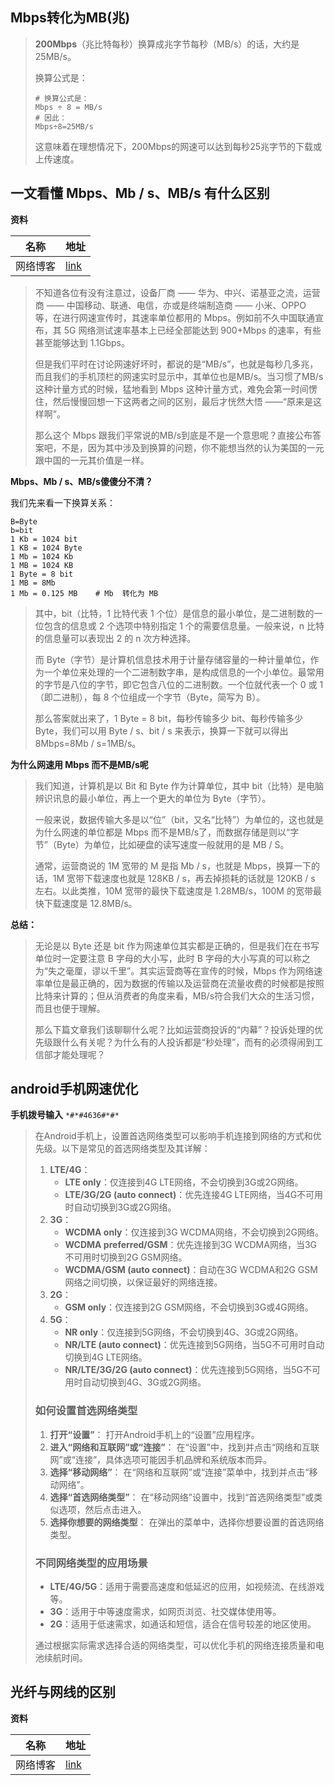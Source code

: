 ##  Mbps转化为MB(兆)

> **200Mbps**（兆比特每秒）换算成兆字节每秒（MB/s）的话，大约是25MB/s。
>
> 换算公式是： 
>
> ```shell
> # 换算公式是：
> Mbps ÷ 8 = MB/s
> # 因此：
> Mbps÷8=25MB/s
> ```
>
> 这意味着在理想情况下，200Mbps的网速可以达到每秒25兆字节的下载或上传速度。





## 一文看懂 Mbps、Mb / s、MB/s 有什么区别

**资料**

| 名称     | 地址                                         |
| -------- | -------------------------------------------- |
| 网络博客 | [link](https://www.ithome.com/0/437/491.htm) |

> 不知道各位有没有注意过，设备厂商 —— 华为、中兴、诺基亚之流，运营商 —— 中国移动、联通、电信，亦或是终端制造商 —— 小米、OPPO 等，在进行网速宣传时，其速率单位都用的 Mbps。例如前不久中国联通宣布，其 5G 网络测试速率基本上已经全部能达到 900+Mbps 的速率，有些甚至能够达到 1.1Gbps。
>
> 但是我们平时在讨论网速好坏时，都说的是“MB/s”，也就是每秒几多兆，而且我们的手机顶栏的网速实时显示中，其单位也是MB/s。当习惯了MB/s这种计量方式的时候，猛地看到 Mbps 这种计量方式，难免会第一时间愣住，然后慢慢回想一下这两者之间的区别，最后才恍然大悟 ——“原来是这样啊”。
>
> 
>
> 那么这个 Mbps 跟我们平常说的MB/s到底是不是一个意思呢？直接公布答案吧，不是，因为其中涉及到换算的问题，你不能想当然的认为美国的一元跟中国的一元其价值是一样。

**Mbps、Mb / s、MB/s傻傻分不清？**

我们先来看一下换算关系：

```shell
B=Byte
b=bit
1 Kb = 1024 bit
1 KB = 1024 Byte
1 Mb = 1024 Kb
1 MB = 1024 KB
1 Byte = 8 bit
1 MB = 8Mb
1 Mb = 0.125 MB    # Mb  转化为 MB
```

> 其中，bit（比特，1 比特代表 1 个位）是信息的最小单位，是二进制数的一位包含的信息或 2 个选项中特别指定 1 个的需要信息量。一般来说，n 比特的信息量可以表现出 2 的 n 次方种选择。
>
> 而 Byte（字节）是计算机信息技术用于计量存储容量的一种计量单位，作为一个单位来处理的一个二进制数字串，是构成信息的一个小单位。最常用的字节是八位的字节，即它包含八位的二进制数。一个位就代表一个 0 或 1（即二进制），每 8 个位组成一个字节（Byte，简写为 B）。
>
> 那么答案就出来了，1 Byte = 8 bit，每秒传输多少 bit、每秒传输多少 Byte，我们可以用 Byte / s、bit / s 来表示，换算一下就可以得出 8Mbps=8Mb / s=1MB/s。

**为什么网速用 Mbps 而不是MB/s呢**

> 我们知道，计算机是以 Bit 和 Byte 作为计算单位，其中 bit（比特）是电脑辨识讯息的最小单位，再上一个更大的单位为 Byte（字节）。
>
> 一般来说，数据传输大多是以“位”（bit，又名“比特”）为单位的，这也就是为什么网速的单位都是 Mbps 而不是MB/s了，而数据存储是则以“字节”（Byte）为单位，比如硬盘的读写速度一般就用的是 MB / S。
>
> 通常，运营商说的 1M 宽带的 M 是指 Mb / s，也就是 Mbps，换算一下的话，1M 宽带下载速度也就是 128KB / s，再去掉损耗的话就是 120KB / s 左右。以此类推，10M 宽带的最快下载速度是 1.28MB/s，100M 的宽带最快下载速度是 12.8MB/s。

**总结：**

> 无论是以 Byte 还是 bit 作为网速单位其实都是正确的，但是我们在在书写单位时一定要注意 B 字母的大小写，此时 B 字母的大小写真的可以称之为“失之毫厘，谬以千里”。其实运营商等在宣传的时候，Mbps 作为网络速率单位是最正确的，因为数据的传输以及运营商在流量收费的时候都是按照比特来计算的；但从消费者的角度来看，MB/s符合我们大众的生活习惯，而且也便于理解。
>
> 那么下篇文章我们该聊聊什么呢？比如运营商投诉的“内幕”？投诉处理的优先级跟什么有关呢？为什么有的人投诉都是“秒处理”，而有的必须得闹到工信部才能处理呢？





## android手机网速优化

**手机拨号输入** `*#*#4636#*#*`

> 在Android手机上，设置首选网络类型可以影响手机连接到网络的方式和优先级。以下是常见的首选网络类型及其详解：
>
> 1. **LTE/4G**：
>    - **LTE only**：仅连接到4G LTE网络，不会切换到3G或2G网络。
>    - **LTE/3G/2G (auto connect)**：优先连接4G LTE网络，当4G不可用时自动切换到3G或2G网络。
> 2. **3G**：
>    - **WCDMA only**：仅连接到3G WCDMA网络，不会切换到2G网络。
>    - **WCDMA preferred/GSM**：优先连接到3G WCDMA网络，当3G不可用时切换到2G GSM网络。
>    - **WCDMA/GSM (auto connect)**：自动在3G WCDMA和2G GSM网络之间切换，以保证最好的网络连接。
> 3. **2G**：
>    - **GSM only**：仅连接到2G GSM网络，不会切换到3G或4G网络。
> 4. **5G**：
>    - **NR only**：仅连接到5G网络，不会切换到4G、3G或2G网络。
>    - **NR/LTE (auto connect)**：优先连接到5G网络，当5G不可用时自动切换到4G LTE网络。
>    - **NR/LTE/3G/2G (auto connect)**：优先连接到5G网络，当5G不可用时自动切换到4G、3G或2G网络。
>
> ### 如何设置首选网络类型
>
> 1. **打开“设置”**： 打开Android手机上的“设置”应用程序。
> 2. **进入“网络和互联网”或“连接”**： 在“设置”中，找到并点击“网络和互联网”或“连接”，具体选项可能因手机品牌和系统版本而异。
> 3. **选择“移动网络”**： 在“网络和互联网”或“连接”菜单中，找到并点击“移动网络”。
> 4. **选择“首选网络类型”**： 在“移动网络”设置中，找到“首选网络类型”或类似选项，然后点击进入。
> 5. **选择你想要的网络类型**： 在弹出的菜单中，选择你想要设置的首选网络类型。
>
> ### 不同网络类型的应用场景
>
> - **LTE/4G/5G**：适用于需要高速度和低延迟的应用，如视频流、在线游戏等。
> - **3G**：适用于中等速度需求，如网页浏览、社交媒体使用等。
> - **2G**：适用于低速需求，如通话和短信，适合在信号较差的地区使用。
>
> 通过根据实际需求选择合适的网络类型，可以优化手机的网络连接质量和电池续航时间。

## 光纤与网线的区别

**资料**

| 名称     | 地址                                                         |
| -------- | ------------------------------------------------------------ |
| 网络博客 | [link](https://baijiahao.baidu.com/s?id=1798676341267381759) |

